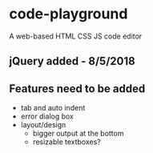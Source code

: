 # code-playground
A web-based HTML CSS JS code editor

## jQuery added - 8/5/2018

## Features need to be added
- tab and auto indent
- error dialog box
- layout/design
  - bigger output at the bottom
  - resizable textboxes?
